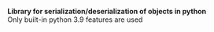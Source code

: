 **Library for serialization/deserialization of objects in python**  
Only built-in python 3.9 features are used